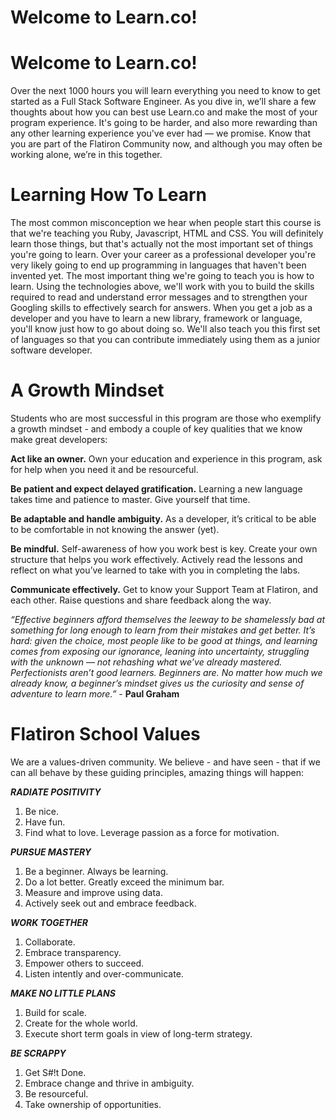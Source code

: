 # Welcome to Learn.co! 

# Welcome to Learn.co! 

Over the next 1000 hours you will learn everything you need to know to get started as a Full Stack Software Engineer. As you dive in, we’ll share a few thoughts about how you can best use Learn.co and make the most of your program experience. It's going to be harder, and also more rewarding than any other learning experience you've ever had — we promise. Know that you are part of the Flatiron Community now, and although you may often be working alone, we’re in this together.

# Learning How To Learn

The most common misconception we hear when people start this course is that we're teaching you Ruby, Javascript, HTML and CSS. You will definitely learn those things, but that's actually not the most important set of things you're going to learn. 
Over your career as a professional developer you're very likely going to end up programming in languages that haven't been invented yet. The most important thing we're going to teach you is how to learn. Using the technologies above, we'll work with you to build the skills required to read and understand error messages and to strengthen your Googling skills to effectively search for answers. When you get a job as a developer and you have to learn a new library, framework or language, you'll know just how to go about doing so. We'll also teach you this first set of languages so that you can contribute immediately using them as a junior software developer.

# A Growth Mindset

Students who are most successful in this program are those who exemplify a growth mindset - and embody a couple of key qualities that we know make great developers:

**Act like an owner.** Own your education and experience in this program, ask for help when you need it and be resourceful. 

**Be patient and expect delayed gratification.** Learning a new language takes time and patience to master. Give yourself that time. 
 
**Be adaptable and handle ambiguity.** As a developer, it’s critical to be able to be comfortable in not knowing the answer (yet).  
 
**Be mindful.** Self-awareness of how you work best is key. Create your own structure that helps you work effectively. Actively read the lessons and reflect on what you’ve learned to take with you in completing the labs.
 
**Communicate effectively.** Get to know your Support Team at Flatiron, and each other. Raise questions and share feedback along the way. 

*“Effective beginners afford themselves the leeway to be shamelessly bad at something for long enough to learn from their mistakes and get better. It’s hard: given the choice, most people like to be good at things, and learning comes from exposing our ignorance, leaning into uncertainty, struggling with the unknown — not rehashing what we’ve already mastered. Perfectionists aren’t good learners. Beginners are. No matter how much we already know, a beginner’s mindset gives us the curiosity and sense of adventure to learn more.”* - **Paul Graham**

# Flatiron School Values

We are a values-driven community. We believe - and have seen - that if we can all behave by these guiding principles, amazing things will happen:

 ***RADIATE POSITIVITY***
1. Be nice.
2. Have fun.
3. Find what to love. Leverage passion as a force for motivation.
 
***PURSUE MASTERY***
1. Be a beginner. Always be learning.
2. Do a lot better. Greatly exceed the minimum bar.
3. Measure and improve using data.
4. Actively seek out and embrace feedback.

***WORK TOGETHER***
1. Collaborate.
2. Embrace transparency.
3. Empower others to succeed.
4. Listen intently and over-communicate.

***MAKE NO LITTLE PLANS***
1. Build for scale.
2. Create for the whole world.
3. Execute short term goals in view of long-term strategy.

***BE SCRAPPY***
1. Get S#!t Done.
2. Embrace change and thrive in ambiguity.
3. Be resourceful.
4. Take ownership of opportunities.
